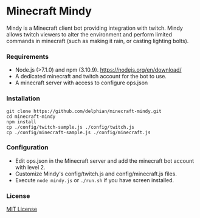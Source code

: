 # Minecraft Mindy

Mindy is a Minecraft client bot providing integration with twitch. Mindy 
allows twitch viewers to alter the environment and perform limited commands 
in minecraft (such as making it rain, or casting lighting bolts).

### Requirements

* Node.js (>7.1.0) and npm (3.10.9). https://nodejs.org/en/download/
* A dedicated minecraft and twitch account for the bot to use.
* A minecraft server with access to configure ops.json

### Installation

```
git clone https://github.com/delphian/minecraft-mindy.git
cd minecraft-mindy
npm install
cp ./config/twitch-sample.js ./config/twitch.js
cp ./config/minecraft-sample.js ./config/minecraft.js
```

### Configuration

* Edit ops.json in the Minecraft server and add the minecraft bot account with level 2.
* Customize Mindy's config/twitch.js and config/minecraft.js files.
* Execute `node mindy.js` or `./run.sh` if you have screen installed.

### License

[MIT License](../master/LICENSE.md)
